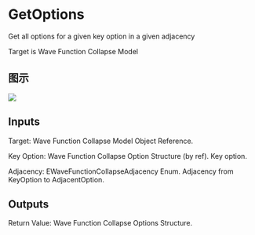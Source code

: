 # GetOptions

Get all options for a given key option in a given adjacency

Target is Wave Function Collapse Model

## 图示

![]($-20221218-21325914.png)

## Inputs

Target: Wave Function Collapse Model Object Reference.

Key Option: Wave Function Collapse Option Structure (by ref). Key option.

Adjacency: EWaveFunctionCollapseAdjacency Enum. Adjacency from KeyOption to AdjacentOption.  

## Outputs

Return Value: Wave Function Collapse Options Structure.

